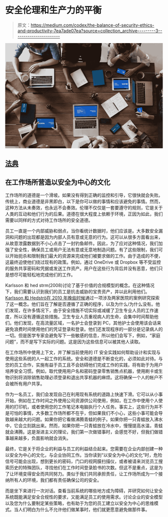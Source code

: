# 安全伦理和生产力的平衡

> 原文：<https://medium.com/codex/the-balance-of-security-ethics-and-productivity-7ea7ade07ea?source=collection_archive---------3----------------------->

![](img/e9b898fcf2c8c245cbb22d537f068bb5.png)

## [法典](http://medium.com/codex)

## 在工作场所营造以安全为中心的文化

工作场所的道德是一个滑坡。如果没有得到正确的监控和引导，它很快就会失败。传统上，商业道德是非黑即白，以下是你可以做的事情和应该避免的事情。然而，这种方法从未奏效，也永远不会奏效。伦理不仅仅是一套要遵守的规则，它是关于人类的互动和他们行为的后果。道德在很大程度上依赖于环境，正因为如此，我们需要以同样的方式对待工作场所的安全道德。

员工一直是一个内部威胁和弱点，当你看统计数据时，他们应该是。大多数安全漏洞和问题的出现都是因为内部人员有意或无意的行为。这可以从很多方面看出来，从故意泄露数据到不小心点击了一封钓鱼邮件。因此，为了应对这种情况，我们加强了安全性，确保员工或用户无法有意或无意地制造问题。有了这些限制，我们可以开始扼杀和限制我们最大的资源来完成他们被要求做的工作。由于造成的不便，这最终迫使他们绕过现有的政策。例如，通过 OneDrive 或 Dropbox 等不受监控的服务共享密码和凭据或发送工作资产。用户在这些行为背后并没有恶意，他们只是想尽可能轻松地完成他们的工作。

Karlsson 和 hed strm(2008)讨论了基于价值的合规模型的概念。在这种情况下，我们需要认识到我们的员工是抗击威胁的宝贵资产，并以此利用他们。 [Karlsson 和 Hedströ在 2010 年晚些时候](https://www.sciencedirect.com/science/article/pii/S0963868711000394)通过一项涉及两家医院的案例研究探索了这一概念。他们旨在了解是否遵循了正确的程序，以及为什么/为什么没有。他们发现，在许多情况下，由于安全措施不切实际或减缓了卫生专业人员的工作速度，所以没有遵循这些措施。卫生专业人员重视病人的生命，会集中时间帮助他们。他们发现，在高流量区域，一名护士会登录到 PC，其他护士会使用该会话来避免浪费时间使用他们的凭证登录和登录。他们还发现程序的一部分是记录病人的一切。但是医学专家会避免写下一些敏感的信息，所以他们会写下，例如，“家庭问题”，而不是写下实际的问题。这是因为这些信息可以被其他人读取。

在工作场所中使用上下文，并了解当前使用的 IT 安全实践如何帮助设计和实现与使用这些系统的人一起工作的系统。安全和道德是不断变化的，必须如此对待。与您的员工合作，实施有益于员工且不会妨碍他们完成工作的实践，将有助于为用户培养安全习惯。例如，取代使用用户名和密码登录零售销售点机器，使用刷卡或生物识别将消除销售助理必须登录和退出共享机器的麻烦。这将确保一个人的帐户不会被所有用户共享。

作为一名员工，我们会发现自己在利用现有系统的道路上快速下滑。它可以从小事开始，例如在工作时间之外使用公司资源供公司使用，例如，在工作中使用个人使用的打印机，或者使用您的工作笔记本电脑执行个人任务。事实上，这些行为并不是可怕的事情，大多数工作场所都不在乎，但如果我们不小心，这些小事可能会导致越来越大的问题。如果你把它看做沸腾青蛙的例子。如果你把一只青蛙放入沸水中，它会立刻跳出来。然而，如果你把一只青蛙放在冷水中，慢慢提高水温，青蛙就会沸腾。这是渐进主义的理论，我们第一次做错事时，会感觉不好，但我们做错事越来越多，负面影响就会消失。

最终，它是关于将企业的利益与员工的利益结合起来。您需要在企业内部创建一种以安全为中心的文化，与企业协同工作。当你读到“以安全为中心的文化”时，危险信号可能会出现，想到更长的密码，门口的视网膜扫描仪，或者被请来浏览员工搜索历史的特殊团队，寻找他们在工作时间登录脸书的次数。但这不是重点，这是为了让环境变得安全而共同努力。类似于我们共同承担责任，让工作场所成为一个接纳所有人的环境，我们都有责任确保公司的安全。

而是坐下来进行一次对话。查看当前系统的哪些地方成为障碍，并研究如何让安全系统既能满足安全合规性的要求，又能满足员工的使用需求。讨论企业的安全模型以及您为什么要制定某些策略，也有助于为您的员工建立以安全为中心的思维模式。当人们明白为什么不允许他们做某事时，他们就更愿意避免做那件事。